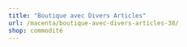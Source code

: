 ```yaml
---
title: "Boutique avec Divers Articles"
url: /macenta/boutique-avec-divers-articles-38/
shop: commodité
---
```

